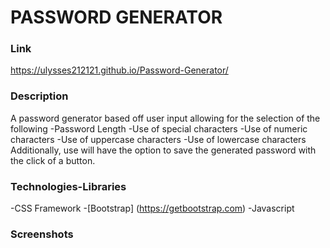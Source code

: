 # PASSWORD GENERATOR


### Link
https://ulysses212121.github.io/Password-Generator/



### Description
A password generator based off user input allowing for the selection of the following
-Password Length
-Use of special characters
-Use of numeric characters
-Use of uppercase characters
-Use of lowercase characters
Additionally, use will have the option to save the generated password with the click of a button.

### Technologies-Libraries
-CSS Framework
-[Bootstrap] (https://getbootstrap.com)
-Javascript

### Screenshots
